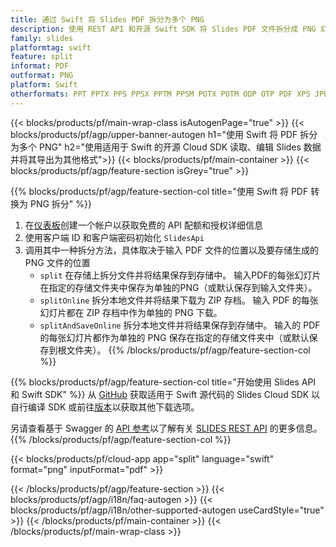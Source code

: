 ```yaml
---
title: 通过 Swift 将 Slides PDF 拆分为多个 PNG
description: 使用 REST API 和开源 Swift SDK 将 Slides PDF 文件拆分成 PNG 幻灯片
family: slides
platformtag: swift
feature: split
informat: PDF
outformat: PNG
platform: Swift
otherformats: PPT PPTX PPS PPSX PPTM PPSM POTX POTM ODP OTP PDF XPS JPEG BMP TIFF SVG HTML5 MD GIF XAML
---
```


{{< blocks/products/pf/main-wrap-class isAutogenPage="true" >}}
{{< blocks/products/pf/agp/upper-banner-autogen h1="使用 Swift 将 PDF 拆分为多个 PNG" h2="使用适用于 Swift 的开源 Cloud SDK 读取、编辑 Slides 数据并将其导出为其他格式">}}
{{< blocks/products/pf/main-container >}}
{{< blocks/products/pf/agp/feature-section isGrey="true" >}}

{{% blocks/products/pf/agp/feature-section-col title="使用 Swift 将 PDF 转换为 PNG 拆分" %}}
1. 在<a href="https://dashboard.aspose.cloud/">仪表板</a>创建一个帐户以获取免费的 API 配额和授权详细信息
1. 使用客户端 ID 和客户端密码初始化 ```SlidesApi```
1. 调用其中一种拆分方法，具体取决于输入 PDF 文件的位置以及要存储生成的 PNG 文件的位置
    - ```split``` 在存储上拆分文件并将结果保存到存储中。 输入PDF的每张幻灯片在指定的存储文件夹中保存为单独的PNG（或默认保存到输入文件夹）。
    - ```splitOnline``` 拆分本地文件并将结果下载为 ZIP 存档。 输入 PDF 的每张幻灯片都在 ZIP 存档中作为单独的 PNG 下载。
    - ```splitAndSaveOnline``` 拆分本地文件并将结果保存到存储中。 输入的 PDF 的每张幻灯片都作为单独的 PNG 保存在指定的存储文件夹中（或默认保存到根文件夹）。
{{% /blocks/products/pf/agp/feature-section-col %}}

{{% blocks/products/pf/agp/feature-section-col title="开始使用 Slides API 和 Swift SDK" %}}
从 [GitHub](https://github.com/aspose-slides-cloud/aspose-slides-cloud-swift) 获取适用于 Swift 源代码的 Slides Cloud SDK 以自行编译 SDK 或前往[版本](https://releases.aspose.cloud/)以获取其他下载选项。
 
另请查看基于 Swagger 的 [API 参考](https://apireference.aspose.cloud/slides/)以了解有关 [SLIDES REST API](https://products.aspose.cloud/slides/curl/) 的更多信息。
{{% /blocks/products/pf/agp/feature-section-col %}}

{{< blocks/products/pf/cloud-app app="split" language="swift" format="png" inputFormat="pdf" >}}

{{< /blocks/products/pf/agp/feature-section >}}
{{< blocks/products/pf/agp/i18n/faq-autogen >}}
{{< blocks/products/pf/agp/i18n/other-supported-autogen useCardStyle="true" >}}
{{< /blocks/products/pf/main-container >}}
{{< /blocks/products/pf/main-wrap-class >}}